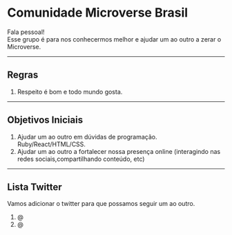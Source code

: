 # Comunidade Microverse Brasil

Fala pessoal!
<br> Esse grupo é para nos conhecermos melhor e ajudar um ao outro a zerar  o Microverse.
***

## Regras
1. Respeito é bom e todo mundo gosta.

***
## Objetivos Iniciais
1. Ajudar um ao outro em dúvidas de programação. Ruby/React/HTML/CSS.
2. Ajudar um ao outro a fortalecer nossa presença online (interagindo nas redes sociais,compartilhando conteúdo, etc)

---
## Lista Twitter
Vamos adicionar o twitter para que possamos seguir um ao outro.<br>
1. @
2. @


